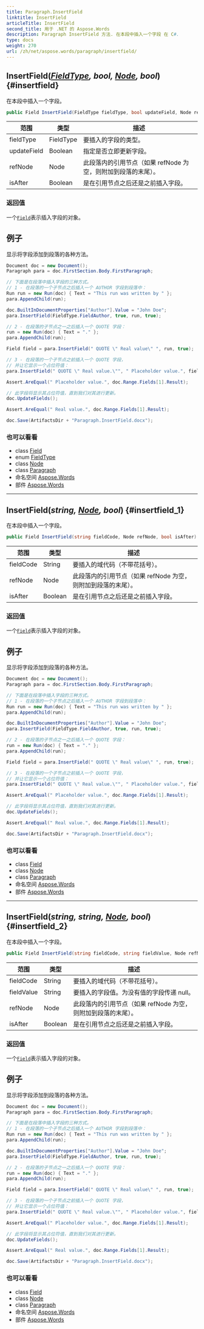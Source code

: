 ```yaml
---
title: Paragraph.InsertField
linktitle: InsertField
articleTitle: InsertField
second_title: 用于 .NET 的 Aspose.Words
description: Paragraph InsertField 方法. 在本段中插入一个字段 在 C#.
type: docs
weight: 270
url: /zh/net/aspose.words/paragraph/insertfield/
---
```

## InsertField(*[FieldType](../../../aspose.words.fields/fieldtype/), bool, [Node](../../node/), bool*) {#insertfield}

在本段中插入一个字段。

```csharp
public Field InsertField(FieldType fieldType, bool updateField, Node refNode, bool isAfter)
```

| 范围 | 类型 | 描述 |
| --- | --- | --- |
| fieldType | FieldType | 要插入的字段的类型。 |
| updateField | Boolean | 指定是否立即更新字段。 |
| refNode | Node | 此段落内的引用节点（如果 refNode 为空，则附加到段落的末尾）。 |
| isAfter | Boolean | 是在引用节点之后还是之前插入字段。 |

### 返回值

一个[`Field`](../../../aspose.words.fields/field/)表示插入字段的对象。

## 例子

显示将字段添加到段落的各种方法。

```csharp
Document doc = new Document();
Paragraph para = doc.FirstSection.Body.FirstParagraph;

// 下面是在段落中插入字段的三种方式。
// 1 - 在段落的一个子节点之后插入一个 AUTHOR 字段到段落中：
Run run = new Run(doc) { Text = "This run was written by " };
para.AppendChild(run);

doc.BuiltInDocumentProperties["Author"].Value = "John Doe";
para.InsertField(FieldType.FieldAuthor, true, run, true);

// 2 - 在段落的子节点之一之后插入一个 QUOTE 字段：
run = new Run(doc) { Text = "." };
para.AppendChild(run);

Field field = para.InsertField(" QUOTE \" Real value\" ", run, true);

// 3 - 在段落的一个子节点之前插入一个 QUOTE 字段，
// 并让它显示一个占位符值：
para.InsertField(" QUOTE \" Real value.\"", " Placeholder value.", field.Start, false);

Assert.AreEqual(" Placeholder value.", doc.Range.Fields[1].Result);

// 此字段将显示其占位符值，直到我们对其进行更新。
doc.UpdateFields();

Assert.AreEqual(" Real value.", doc.Range.Fields[1].Result);

doc.Save(ArtifactsDir + "Paragraph.InsertField.docx");
```

### 也可以看看

* class [Field](../../../aspose.words.fields/field/)
* enum [FieldType](../../../aspose.words.fields/fieldtype/)
* class [Node](../../node/)
* class [Paragraph](../)
* 命名空间 [Aspose.Words](../../../aspose.words/)
* 部件 [Aspose.Words](../../../)

---

## InsertField(*string, [Node](../../node/), bool*) {#insertfield_1}

在本段中插入一个字段。

```csharp
public Field InsertField(string fieldCode, Node refNode, bool isAfter)
```

| 范围 | 类型 | 描述 |
| --- | --- | --- |
| fieldCode | String | 要插入的域代码（不带花括号）。 |
| refNode | Node | 此段落内的引用节点（如果 refNode 为空，则附加到段落的末尾）。 |
| isAfter | Boolean | 是在引用节点之后还是之前插入字段。 |

### 返回值

一个[`Field`](../../../aspose.words.fields/field/)表示插入字段的对象。

## 例子

显示将字段添加到段落的各种方法。

```csharp
Document doc = new Document();
Paragraph para = doc.FirstSection.Body.FirstParagraph;

// 下面是在段落中插入字段的三种方式。
// 1 - 在段落的一个子节点之后插入一个 AUTHOR 字段到段落中：
Run run = new Run(doc) { Text = "This run was written by " };
para.AppendChild(run);

doc.BuiltInDocumentProperties["Author"].Value = "John Doe";
para.InsertField(FieldType.FieldAuthor, true, run, true);

// 2 - 在段落的子节点之一之后插入一个 QUOTE 字段：
run = new Run(doc) { Text = "." };
para.AppendChild(run);

Field field = para.InsertField(" QUOTE \" Real value\" ", run, true);

// 3 - 在段落的一个子节点之前插入一个 QUOTE 字段，
// 并让它显示一个占位符值：
para.InsertField(" QUOTE \" Real value.\"", " Placeholder value.", field.Start, false);

Assert.AreEqual(" Placeholder value.", doc.Range.Fields[1].Result);

// 此字段将显示其占位符值，直到我们对其进行更新。
doc.UpdateFields();

Assert.AreEqual(" Real value.", doc.Range.Fields[1].Result);

doc.Save(ArtifactsDir + "Paragraph.InsertField.docx");
```

### 也可以看看

* class [Field](../../../aspose.words.fields/field/)
* class [Node](../../node/)
* class [Paragraph](../)
* 命名空间 [Aspose.Words](../../../aspose.words/)
* 部件 [Aspose.Words](../../../)

---

## InsertField(*string, string, [Node](../../node/), bool*) {#insertfield_2}

在本段中插入一个字段。

```csharp
public Field InsertField(string fieldCode, string fieldValue, Node refNode, bool isAfter)
```

| 范围 | 类型 | 描述 |
| --- | --- | --- |
| fieldCode | String | 要插入的域代码（不带花括号）。 |
| fieldValue | String | 要插入的字段值。为没有值的字段传递 null。 |
| refNode | Node | 此段落内的引用节点（如果 refNode 为空，则附加到段落的末尾）。 |
| isAfter | Boolean | 是在引用节点之后还是之前插入字段。 |

### 返回值

一个[`Field`](../../../aspose.words.fields/field/)表示插入字段的对象。

## 例子

显示将字段添加到段落的各种方法。

```csharp
Document doc = new Document();
Paragraph para = doc.FirstSection.Body.FirstParagraph;

// 下面是在段落中插入字段的三种方式。
// 1 - 在段落的一个子节点之后插入一个 AUTHOR 字段到段落中：
Run run = new Run(doc) { Text = "This run was written by " };
para.AppendChild(run);

doc.BuiltInDocumentProperties["Author"].Value = "John Doe";
para.InsertField(FieldType.FieldAuthor, true, run, true);

// 2 - 在段落的子节点之一之后插入一个 QUOTE 字段：
run = new Run(doc) { Text = "." };
para.AppendChild(run);

Field field = para.InsertField(" QUOTE \" Real value\" ", run, true);

// 3 - 在段落的一个子节点之前插入一个 QUOTE 字段，
// 并让它显示一个占位符值：
para.InsertField(" QUOTE \" Real value.\"", " Placeholder value.", field.Start, false);

Assert.AreEqual(" Placeholder value.", doc.Range.Fields[1].Result);

// 此字段将显示其占位符值，直到我们对其进行更新。
doc.UpdateFields();

Assert.AreEqual(" Real value.", doc.Range.Fields[1].Result);

doc.Save(ArtifactsDir + "Paragraph.InsertField.docx");
```

### 也可以看看

* class [Field](../../../aspose.words.fields/field/)
* class [Node](../../node/)
* class [Paragraph](../)
* 命名空间 [Aspose.Words](../../../aspose.words/)
* 部件 [Aspose.Words](../../../)
